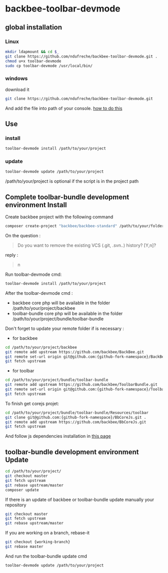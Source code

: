 # backbee-toolbar-devmode

## global installation

### Linux
```bash
mkdir ldapmount && cd $_
git clone https://github.com/ndufreche/backbee-toolbar-devmode.git .
chmod u+x toolbar-devmode
sudo cp toolbar-devmode /usr/local/bin/
```
### windows
download it
```bash
git clone https://github.com/ndufreche/backbee-toolbar-devmode.git
```
And add the file into path of your console.
[how to do this](http://www.howtogeek.com/118594/how-to-edit-your-system-path-for-easy-command-line-access/)

## Use
### install
```bash
toolbar-devmode install /path/to/your/project
```

### update
```bash
toolbar-devmode update /path/to/your/project
```

/path/to/your/project is optional if the script is in the project path

## Complete toolbar-bundle development environment Install

Create backbee project with the following command
```bash
composer create-project "backbee/backbee-standard" /path/to/your/folder "master@dev"
```
On the question :
> Do you want to remove the existing VCS (.git, .svn..) history? [Y,n]?

reply :
> n

Run toolbar-devmode cmd:
```bash
toolbar-devmode install /path/to/your/project
```

After the toolbar-devmode cmd :
* backbee core php will be available in the folder /path/to/your/project/backbee
* toolbar-bundle core php will be available in the folder /path/to/your/project/bundle/toolbar-bundle
 
Don't forget to update your remote folder if is necessary :
* for backbee
```bash
cd /path/to/your/project/backbee
git remote add upstream https://github.com/backbee/BackBee.git
git remote set-url origin git@github.com:{github-fork-namespace}/BackBee.git
git fetch upstream
```
* for toolbar
```bash
cd /path/to/your/project/bundle/toolbar-bundle
git remote add upstream https://github.com/backbee/ToolbarBundle.git
git remote set-url origin git@github.com:{github-fork-namespace}/ToolbarBundle.git
git fetch upstream
```

To finish get corejs projet:
```bash
cd /path/to/your/project/bundle/toolbar-bundle/Resources/toolbar
git clone git@github.com:{github-fork-namespace}/BbCoreJs.git .
git remote add upstream https://github.com/backbee/BbCoreJs.git
git fetch upstream
```
And follow js dependencies installation in [this page](https://github.com/backbee/BbCoreJs)

## toolbar-bundle development environment Update

```bash
cd /path/to/your/project/
git checkout master
git fetch upstream
git rebase upstream/master
composer update
```

If there is an update of backbee or toolbar-bundle update manually your repository
```bash
git checkout master
git fetch upstream
git rebase upstream/master
```

If you are working on a branch, rebase-it
```bash
git checkout {working-branch}
git rebase master
```

And run the toolbar-bundle update cmd
```bash
toolbar-devmode update /path/to/your/project
```


